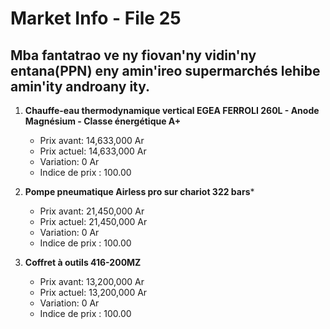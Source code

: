 # Market Info - File 25

## Mba fantatrao ve ny fiovan'ny vidin'ny entana(PPN) eny amin'ireo supermarchés lehibe amin'ity androany ity.

1. **Chauffe-eau thermodynamique vertical EGEA FERROLI 260L - Anode Magnésium - Classe énergétique A+**
   - Prix avant: 14,633,000 Ar
   - Prix actuel: 14,633,000 Ar
   - Variation: 0 Ar
   - Indice de prix : 100.00

2. **Pompe pneumatique Airless pro sur chariot 322 bars***
   - Prix avant: 21,450,000 Ar
   - Prix actuel: 21,450,000 Ar
   - Variation: 0 Ar
   - Indice de prix : 100.00

3. **Coffret à outils 416-200MZ**
   - Prix avant: 13,200,000 Ar
   - Prix actuel: 13,200,000 Ar
   - Variation: 0 Ar
   - Indice de prix : 100.00

